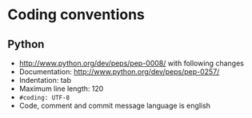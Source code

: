 # Coding conventions #

## Python ##
  * http://www.python.org/dev/peps/pep-0008/ with following changes
  * Documentation: http://www.python.org/dev/peps/pep-0257/
  * Indentation: tab
  * Maximum line length: 120
  * `#coding: UTF-8`
  * Code, comment and commit message language is english